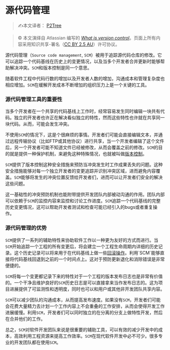 # 源代码管理

> ✍️本文译者： [P2Tree](https://github.com/P2Tree)

> ©️ 本文演绎自 Atlassian 编写的 [_What is version control_](https://www.atlassian.com/git/tutorials/what-is-version-control)。页面上所有内容采用知识共享-署名（[CC BY 2.5 AU](http://creativecommons.org/licenses/by/2.5/au/deed.zh)）许可协议。

源代码管理（`Source code management`, `SCM`）被用于追踪源代码仓库的修改。它可以追踪一个代码基线在历史上的变更情况，以及当多个开发者合并更新时能够帮助解决冲突。`SCM`和版本控制是同一个意思。

随着软件工程中代码行数的增加以及开发者人数的增加，沟通成本和管理复杂度也相应增加。`SCM`在缓解开发成本不断增加的组织压力上是一个关键的工具。

### 源代码管理工具的重要性

当多个开发者在一个共享的代码基线上工作时，经常容易发生同时编辑一块共有代码。独立的开发者也许正在解决看似独立的特性，然而这些特性也许就在共享同一块代码。从而，可能会发生冲突。

不使用`SCM`的情况下，这是个很麻烦的事情。开发者们可能会直接编辑文本，并通过远程传输协议（比如FTP或其他协议）进行共享，当一个开发者编辑了这个文件后，另一个开发者可能不知道文件已经被修改，从而会覆盖之前的修改。`SCM`的目的就是提供一种保护机制，来避免这种特殊情况，也就被叫做[版本控制]([https://github.com/P2Tree/git-recipes/blob/master/sources/1.1-%E4%BB%80%E4%B9%88%E6%98%AF%E7%89%88%E6%9C%AC%E6%8E%A7%E5%88%B6.md](https://github.com/P2Tree/git-recipes/blob/master/sources/1.1-什么是版本控制.md))。

`SCM`提供了版本控制这种安全措施来预防当冲突发生时工作成果丢失的问题。这种安全措施能够对每一个独立开发者的变更追踪并识别冲突区域，进而避免内容覆盖。`SCM`能够将发生的冲突位置反馈给开发者们，进而可以让开发者们安全的解决这些问题。

这一基础性的冲突预防机制也能附带提供开发团队内部被动沟通的作用。团队内部可以依赖于`SCM`的监控内容来监控和讨论工作进度。`SCM`追踪一个代码基线的完整历史变更情况，这可以帮助开发者测试和检查可能已经引入的bugs或者重复操作。

### 源代码管理的优势

`SCM`提供了一系列的辅助特性来协助软件工作以一种更为友好的方式而进行。当`SCM`开始追踪一个工程的所有变更后，将会建立一个工程生命周期内详细的历史记录。这个历史记录可以将来用于在代码基线上做一些[回滚操作]([https://github.com/P2Tree/git-recipes/blob/master/sources/2.6-%E5%9B%9E%E6%BB%9A%E9%94%99%E8%AF%AF%E7%9A%84%E4%BF%AE%E6%94%B9.md](https://github.com/P2Tree/git-recipes/blob/master/sources/2.6-回滚错误的修改.md))。利用`SCM`能够直接将代码基线回退到之前的一个时间点上。这对于预防更新退化和消除错误是非常便捷的。

`SCM`将每一个变更都记录下来的特性对于一个工程的版本发布日志也是非常有价值的。一个干净且维护良好的`SCM`历史日志是可以直接拿来当作发布日志的。这为项目进展提供了可监测性和透明度，同时也可以和用户或其他非开发团队共享内容。

`SCM`可以减少团队的沟通成本，从而提高发布速度。如果没有`SCM`，开发者们可能会花费大量精力去计划一个工作内容上不会重叠的工作安排，从而会使得开发工作进展缓慢。利用`SCM`，开发者们可以同时独立的在分离的分支上做特性开发，然后在合并他们的工作。

总之，`SCM`对软件开发团队来说是很重要的辅助工具，可以有效的减少开发中的成本，高效利用工程资源来提高工作效率。`SCM`在现代软件开发中必不可少。很多专业的开发团队都在使用`SCM`。

